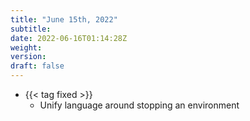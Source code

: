 ```yaml
---
title: "June 15th, 2022"
subtitle:
date: 2022-06-16T01:14:28Z
weight:
version:
draft: false
---
```


- {{< tag fixed >}}
    - Unify language around stopping an environment
